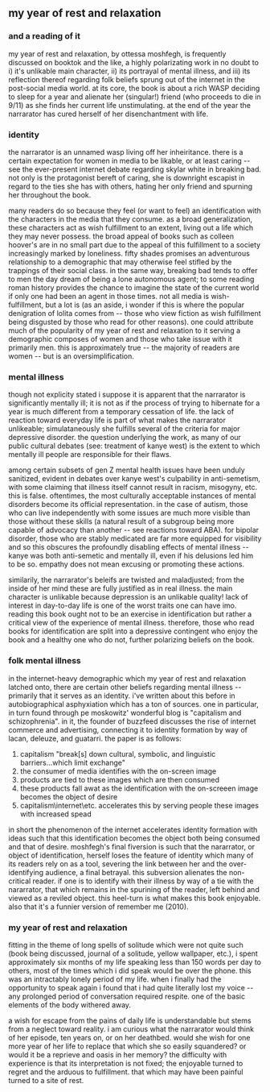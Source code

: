 ## my year of rest and relaxation
### and a reading of it

my year of rest and relaxation, by ottessa moshfegh, is frequently discussed on booktok and the like, a highly polarizating work in no doubt to i) it's unlikable main character, ii) its portrayal of mental illness, and iii) its reflection thereof regarding folk beliefs sprung out of the internet in the post-social media world. at its core, the book is about a rich WASP deciding to sleep for a year and alienate her (singular!) friend (who proceeds to die in 9/11) as she finds her current life unstimulating. at the end of the year the narrarator has cured herself of her disenchantment with life.

### identity

the narrarator is an unnamed wasp living off her inheiritance. there is a certain expectation for women in media to be likable, or at least caring -- see the ever-present internet debate regarding skylar white in breaking bad. not only is the protagonist bereft of caring, she is downright escapist in regard to the ties she has with others, hating her only friend and spurning her throughout the book.

many readers do so because they feel (or want to feel) an identification with the characters in the media that they consume. as a broad generalization, these characters act as wish fulfillment to an extent, living out a life which they may never possess. the broad appeal of books such as colleen hoover's are in no small part due to the appeal of this fulfillment to a society increasingly marked by loneliness. fifty shades promises an adventurous relationship to a demographic that may otherwise feel stifled by the trappings of their social class. in the same way, breaking bad tends to offer to men the day dream of being a lone autonomous agent; to some reading roman history provides the chance to imagine the state of the current world if only one had been an agent in those times. not all media is wish-fulfillment, but a lot is (as an aside, i wonder if this is where the popular denigration of lolita comes from -- those who view fiction as wish fulfillment being disgusted by those who read for other reasons). one could attribute much of the popularity of my year of rest and relaxation to it serving a demographic composes of women and those who take issue with it primarily men. this is approximately true -- the majority of readers are women -- but is an oversimplification.

### mental illness

though not explicity stated i suppose it is apparent that the narrarator is significantly mentally ill; it is not as if the process of trying to hibernate for a year is much different from a temporary cessation of life. the lack of reaction toward everyday life is part of what makes the narrarator unlikeable; simulataneously she fulfills several of the criteria for major depressive disorder. the question underlying the work, as many of our public cultural debates (see: treatment of kanye west) is the extent to which mentally ill people are responsible for their flaws.

among certain subsets of gen Z mental health issues have been unduly sanitized, evident in debates over kanye west's culpability in anti-semetism, with some claiming that illness itself cannot result in racism, misogyny, etc. this is false. oftentimes, the most culturally acceptable instances of mental disorders become its official representation. in the case of autism, those who can live independently with some issues are much more visible than those without these skills (a natural result of a subgroup being more capable of advocacy than another -- see reactions toward ABA). for bipolar disorder, those who are stably medicated are far more equipped for visibility and so this obscures the profoundly disabling effects of mental illness -- kanye was both anti-semetic and mentally ill, even if his delusions led him to be so. empathy does not mean excusing or promoting these actions.

similarily, the narrarator's beleifs are twisted and maladjusted; from the inside of her mind these are fully justified as in real illness. the main character is unlikable because depression is an unlikable quality! lack of interest in day-to-day life is one of the worst traits one can have imo. reading this book ought not to be an exercise in identification but rather a critical view of the experience of mental illness. therefore, those who read books for identification are split into a depressive contingent who enjoy the book and a healthy one who do not, further polarizing beliefs on the book.

### folk mental illness

in the internet-heavy demographic which my year of rest and relaxation latched onto, there are certain other beliefs regarding mental illness -- primarily that it serves as an identity. i've written about this before in autobiographical asphyxiation which has a ton of sources. one in particular, in turn found through pe moskowitz' wonderful blog is "capitalism and schizophrenia". in it, the founder of buzzfeed discusses the rise of internet commerce and advertising, connecting it to identity formation by way of lacan, deleuze, and guatarri. the paper is as follows:

1. capitalism "break[s] down cultural, symbolic, and linguistic barriers...which limit exchange"
2. the consumer of media identifies with the on-screen image
3. products are tied to these images which are then consumed 
4. these products fall awat as the identification with the on-screeen image becomes the object of desire
5. capitalism\internet\etc. accelerates this by serving people these images with increased spead

in short the phenomenon of the internet accelerates identity formation with ideas such that this identification becomes the object both being consumed and that of desire. moshfegh's final fiversion is such that the nararrator, or object of identification, herself loses the feature of identity which many of its readers rely on as a tool, severing the link between her and the over-identifying audience, a final betrayal. this subversion alienates the non-critical reader. if one is to identify with their illness by way of a tie with the nararrator, that which remains in the spurining of the reader, left behind and viewed as a reviled object. this heel-turn is what makes this book enjoyable. also that it's a funnier version of remember me (2010).

### my year of rest and relaxation

fitting in the theme of long spells of solitude which were not quite such (book being discussed, journal of a solitude, yellow wallpaper, etc.), i spent approximately six months of my life speaking less than 150 words per day to others, most of the times which i did speak would be over the phone. this was an intractably lonely period of my life. when i finally had the opportunity to speak again i found that i had quite literally lost my voice -- any prolonged period of conversation required respite. one of the basic elements of the body withered away. 

a wish for escape from the pains of daily life is understandable but stems from a neglect toward reality. i am curious what the narrarator would think of her episode, ten years on, or on her deathbed. would she wish for one more year of her life to replace that which she so easily squandered? or would it be a reprieve and oasis in her memory? the difficulty with experience is that its interpretation is not fixed; the enjoyable turned to regret and the arduous to fulfillment. that which may have been painful turned to a site of rest.
